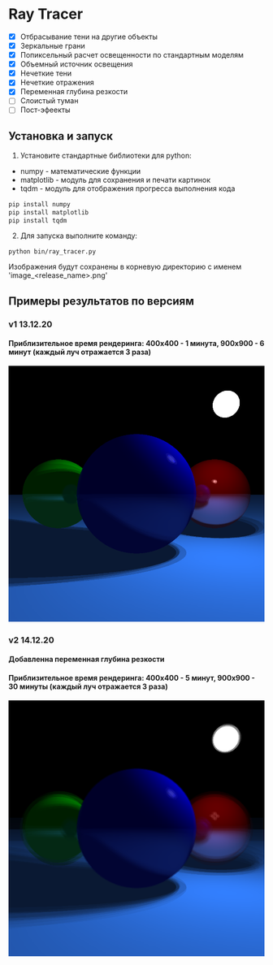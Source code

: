 # Ray Tracer

- [x] Отбрасывание тени на другие объекты
- [x] Зеркальные грани
- [x] Попиксельный расчет освещенности по стандартным моделям
- [x] Объемный источник освещения
- [x] Нечеткие тени
- [x] Нечеткие отражения
- [x] Переменная глубина резкости
- [ ] Слоистый туман
- [ ] Пост-эфеекты

## Установка и запуск
1. Установите стандартные библиотеки для python: 
- numpy - математические функции
- matplotlib - модуль для сохранения и печати картинок
- tqdm - модуль для отображения прогресса выполнения кода

```
pip install numpy
pip install matplotlib
pip install tqdm
```
2. Для запуска выполните команду:
```
python bin/ray_tracer.py
```
Изображения будут сохранены в корневую директорию с именем 'image_<release_name>.png'

## Примеры результатов по версиям
### v1 13.12.20
#### Приблизительное время рендеринга: 400x400 - 1 минута, 900x900 - 6 минут (каждый луч отражается 3 раза)
![N|Solid](/v1_900x900.png)

### v2 14.12.20
#### Добавленна переменная глубина резкости
#### Приблизительное время рендеринга: 400x400 - 5 минут, 900x900 - 30 минуты (каждый луч отражается 3 раза)
![N|Solid](/v2_900x900.png)

